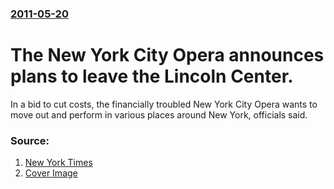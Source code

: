 ### [2011-05-20](/news/2011/05/20/index.md)

# The New York City Opera announces plans to leave the Lincoln Center. 

In a bid to cut costs, the financially troubled New York City Opera wants to move out and perform in various places around New York, officials said.


### Source:

1. [New York Times](http://www.nytimes.com/2011/05/21/arts/music/new-york-city-opera-plans-to-leave-lincoln-center.html?_r=1&hp)
1. [Cover Image](https://static01.nyt.com/images/icons/t_logo_291_black.png)
